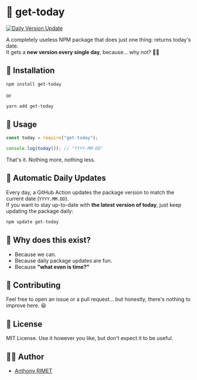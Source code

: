 
# 📅 get-today

[![Daily Version Update](https://img.shields.io/badge/version-daily-blue.svg)](https://www.npmjs.com/package/get-today)

A completely useless NPM package that does just one thing: returns today's date.  
It gets a **new version every single day**, because... why not? 🤷‍♂️  

## 🚀 Installation

```sh
npm install get-today
```

or  

```sh
yarn add get-today
```

## 📌 Usage

```js
const today = require("get-today");

console.log(today()); // "YYYY-MM-DD"
```

That's it. Nothing more, nothing less.

## 🔄 Automatic Daily Updates

Every day, a GitHub Action updates the package version to match the current date (`YYYY.MM.DD`).  
If you want to stay up-to-date with **the latest version of today**, just keep updating the package daily:

```sh
npm update get-today
```

## 🎉 Why does this exist?
- Because we can.
- Because daily package updates are fun.
- Because **"what even is time?"**  

## 🤝 Contributing
Feel free to open an issue or a pull request... but honestly, there's nothing to improve here. 😆  

## 📝 License
MIT License. Use it however you like, but don't expect it to be useful.  

## 🧑‍💻 Author
- [Anthony RIMET](https://github.com/arimet)